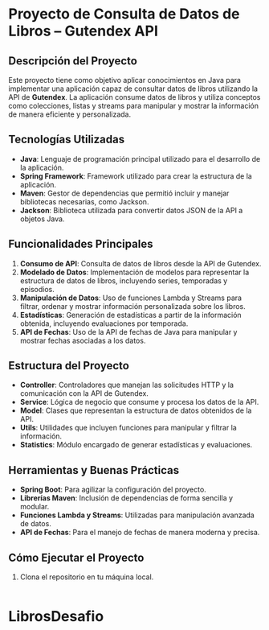 # Proyecto de Consulta de Datos de Libros – Gutendex API

## Descripción del Proyecto
Este proyecto tiene como objetivo aplicar conocimientos en Java para implementar una aplicación capaz de consultar datos de libros utilizando la API de **Gutendex**. La aplicación consume datos de libros y utiliza conceptos como colecciones, listas y streams para manipular y mostrar la información de manera eficiente y personalizada.

## Tecnologías Utilizadas
- **Java**: Lenguaje de programación principal utilizado para el desarrollo de la aplicación.
- **Spring Framework**: Framework utilizado para crear la estructura de la aplicación.
- **Maven**: Gestor de dependencias que permitió incluir y manejar bibliotecas necesarias, como Jackson.
- **Jackson**: Biblioteca utilizada para convertir datos JSON de la API a objetos Java.

## Funcionalidades Principales
1. **Consumo de API**: Consulta de datos de libros desde la API de Gutendex.
2. **Modelado de Datos**: Implementación de modelos para representar la estructura de datos de libros, incluyendo series, temporadas y episodios.
3. **Manipulación de Datos**: Uso de funciones Lambda y Streams para filtrar, ordenar y mostrar información personalizada sobre los libros.
4. **Estadísticas**: Generación de estadísticas a partir de la información obtenida, incluyendo evaluaciones por temporada.
5. **API de Fechas**: Uso de la API de fechas de Java para manipular y mostrar fechas asociadas a los datos.

## Estructura del Proyecto
- **Controller**: Controladores que manejan las solicitudes HTTP y la comunicación con la API de Gutendex.
- **Service**: Lógica de negocio que consume y procesa los datos de la API.
- **Model**: Clases que representan la estructura de datos obtenidos de la API.
- **Utils**: Utilidades que incluyen funciones para manipular y filtrar la información.
- **Statistics**: Módulo encargado de generar estadísticas y evaluaciones.

## Herramientas y Buenas Prácticas
- **Spring Boot**: Para agilizar la configuración del proyecto.
- **Librerías Maven**: Inclusión de dependencias de forma sencilla y modular.
- **Funciones Lambda y Streams**: Utilizadas para manipulación avanzada de datos.
- **API de Fechas**: Para el manejo de fechas de manera moderna y precisa.

## Cómo Ejecutar el Proyecto
1. Clona el repositorio en tu máquina local.

   ```bash
# LibrosDesafio
